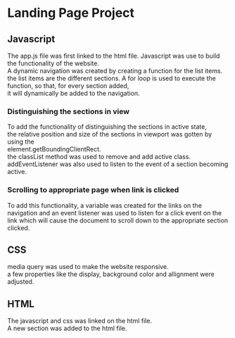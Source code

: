 # Landing Page Project

## Javascript  

The app.js file was first linked to the html file.
Javascript was use to build the functionality of the website.  
A dynamic navigation was created by creating a function for the list items.  
the list items are the  different sections.
A for loop is used to execute the function, so that, for every section added,  
it will dynamically be added to the navigation.

### Distinguishing the sections in view

To add the functionality of distinguishing the sections in active state,  
the relative position and size of the sections in viewport was gotten by using the   
element.getBoundingClientRect.  
the classList method was used to remove and add active class.
addEventListener was also used to listen to the event of a section becoming active.  

### Scrolling to appropriate page when link is clicked

To add this functionality, a variable was created for the links on the navigation and an event listener was used to listen for a click event on the link which will cause the document to scroll down to the appropriate section clicked.  

## CSS

media query was used to make the website responsive.  
a few properties like the display, background color and allignment were adjusted.  

## HTML

The javascript and css was linked on the html file.  
A new section was added to the html file.
